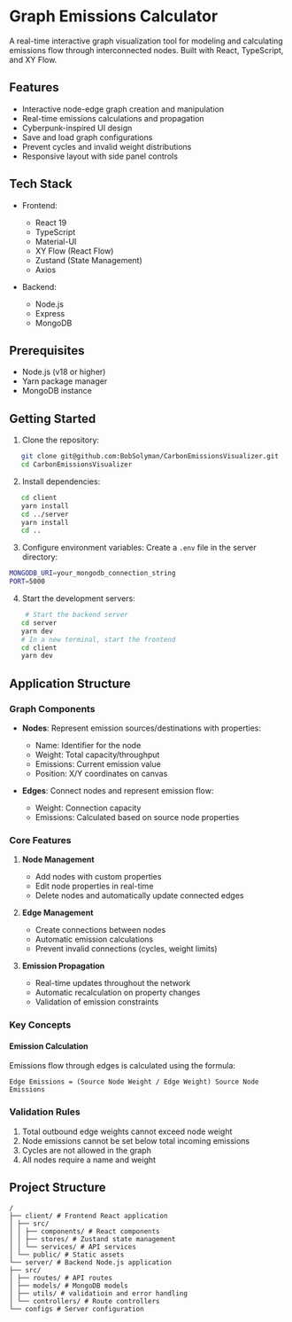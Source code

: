 # Graph Emissions Calculator

A real-time interactive graph visualization tool for modeling and calculating emissions flow through interconnected nodes. Built with React, TypeScript, and XY Flow.

## Features

- Interactive node-edge graph creation and manipulation
- Real-time emissions calculations and propagation
- Cyberpunk-inspired UI design
- Save and load graph configurations
- Prevent cycles and invalid weight distributions
- Responsive layout with side panel controls

## Tech Stack

- Frontend:

  - React 19
  - TypeScript
  - Material-UI
  - XY Flow (React Flow)
  - Zustand (State Management)
  - Axios

- Backend:
  - Node.js
  - Express
  - MongoDB

## Prerequisites

- Node.js (v18 or higher)
- Yarn package manager
- MongoDB instance

## Getting Started

1. Clone the repository:

```bash
   git clone git@github.com:BobSolyman/CarbonEmissionsVisualizer.git
   cd CarbonEmissionsVisualizer
```

2. Install dependencies:

```bash
   cd client
   yarn install
   cd ../server
   yarn install
   cd ..
```

3. Configure environment variables:
   Create a `.env` file in the server directory:

```bash
MONGODB_URI=your_mongodb_connection_string
PORT=5000
```

4. Start the development servers:

```bash
    # Start the backend server
   cd server
   yarn dev
   # In a new terminal, start the frontend
   cd client
   yarn dev
```

## Application Structure

### Graph Components

- **Nodes**: Represent emission sources/destinations with properties:

  - Name: Identifier for the node
  - Weight: Total capacity/throughput
  - Emissions: Current emission value
  - Position: X/Y coordinates on canvas

- **Edges**: Connect nodes and represent emission flow:
  - Weight: Connection capacity
  - Emissions: Calculated based on source node properties

### Core Features

1. **Node Management**

   - Add nodes with custom properties
   - Edit node properties in real-time
   - Delete nodes and automatically update connected edges

2. **Edge Management**

   - Create connections between nodes
   - Automatic emission calculations
   - Prevent invalid connections (cycles, weight limits)

3. **Emission Propagation**
   - Real-time updates throughout the network
   - Automatic recalculation on property changes
   - Validation of emission constraints

### Key Concepts

#### Emission Calculation

Emissions flow through edges is calculated using the formula:

```
Edge Emissions = (Source Node Weight / Edge Weight) Source Node Emissions
```

### Validation Rules

1. Total outbound edge weights cannot exceed node weight
2. Node emissions cannot be set below total incoming emissions
3. Cycles are not allowed in the graph
4. All nodes require a name and weight

## Project Structure

```
/
├── client/ # Frontend React application
│ ├── src/
│ │ ├── components/ # React components
│ │ ├── stores/ # Zustand state management
│ │ └── services/ # API services
│ └── public/ # Static assets
└── server/ # Backend Node.js application
├── src/
│ ├── routes/ # API routes
│ ├── models/ # MongoDB models
│ ├── utils/ # validatioin and error handling
│ └── controllers/ # Route controllers
└── configs # Server configuration
```
